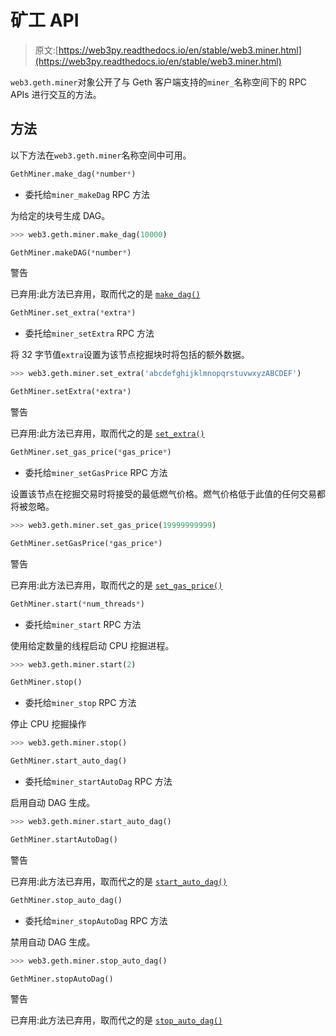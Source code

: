 # 矿工 API

> 原文:[https://web3py.readthedocs.io/en/stable/web3.miner.html](https://web3py.readthedocs.io/en/stable/web3.miner.html)

 `web3.geth.miner`对象公开了与 Geth 客户端支持的`miner_`名称空间下的 RPC APIs 进行交互的方法。

## 方法

以下方法在`web3.geth.miner`名称空间中可用。

```py
GethMiner.make_dag(*number*)
```

*   委托给`miner_makeDag` RPC 方法

为给定的块号生成 DAG。

```py
>>> web3.geth.miner.make_dag(10000) 
```

```py
GethMiner.makeDAG(*number*)
```

警告

已弃用:此方法已弃用，取而代之的是 [`make_dag()`](#web3.geth.miner.GethMiner.make_dag "web3.geth.miner.GethMiner.make_dag")

```py
GethMiner.set_extra(*extra*)
```

*   委托给`miner_setExtra` RPC 方法

将 32 字节值`extra`设置为该节点挖掘块时将包括的额外数据。

```py
>>> web3.geth.miner.set_extra('abcdefghijklmnopqrstuvwxyzABCDEF') 
```

```py
GethMiner.setExtra(*extra*)
```

警告

已弃用:此方法已弃用，取而代之的是 [`set_extra()`](#web3.geth.miner.GethMiner.set_extra "web3.geth.miner.GethMiner.set_extra")

```py
GethMiner.set_gas_price(*gas_price*)
```

*   委托给`miner_setGasPrice` RPC 方法

设置该节点在挖掘交易时将接受的最低燃气价格。燃气价格低于此值的任何交易都将被忽略。

```py
>>> web3.geth.miner.set_gas_price(19999999999) 
```

```py
GethMiner.setGasPrice(*gas_price*)
```

警告

已弃用:此方法已弃用，取而代之的是 [`set_gas_price()`](#web3.geth.miner.GethMiner.set_gas_price "web3.geth.miner.GethMiner.set_gas_price")

```py
GethMiner.start(*num_threads*)
```

*   委托给`miner_start` RPC 方法

使用给定数量的线程启动 CPU 挖掘进程。

```py
>>> web3.geth.miner.start(2) 
```

```py
GethMiner.stop()
```

*   委托给`miner_stop` RPC 方法

停止 CPU 挖掘操作

```py
>>> web3.geth.miner.stop() 
```

```py
GethMiner.start_auto_dag()
```

*   委托给`miner_startAutoDag` RPC 方法

启用自动 DAG 生成。

```py
>>> web3.geth.miner.start_auto_dag() 
```

```py
GethMiner.startAutoDag()
```

警告

已弃用:此方法已弃用，取而代之的是 [`start_auto_dag()`](#web3.geth.miner.GethMiner.start_auto_dag "web3.geth.miner.GethMiner.start_auto_dag")

```py
GethMiner.stop_auto_dag()
```

*   委托给`miner_stopAutoDag` RPC 方法

禁用自动 DAG 生成。

```py
>>> web3.geth.miner.stop_auto_dag() 
```

```py
GethMiner.stopAutoDag()
```

警告

已弃用:此方法已弃用，取而代之的是 [`stop_auto_dag()`](#web3.geth.miner.GethMiner.stop_auto_dag "web3.geth.miner.GethMiner.stop_auto_dag")
